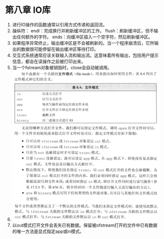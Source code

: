 # 第八章 IO库

1. 进行IO操作的函数通常以引用方式传递和返回流。
2. 操纵符：
   endl：完成换行并刷新缓冲区的工作。
   flush：刷新缓冲区，但不输出任何额外的字符。
   ends：向缓冲区插入一个空字符，然后刷新缓冲区。
3. 如果程序异常终止，输出缓冲区是不会被刷新的。当一个程序崩溃后，它所输出的数据很可能停留在输出缓冲区等待打印。
4. 交互式系统通常应该关联输入流和输出流。这意味着所有输出，包括用户提示信息，都会在读操作之前被打印出来。
5. 当一个fstream对象被销毁时，close会自动被调用。
6. 
   ![pic1](.\pic\pic1.png)
7. 以out模式打开文件会丢失已有数据。保留被ofstream打开的文件中已有数据的唯一方法是显式指定app或in模式。

